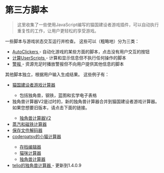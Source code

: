 # 第三方脚本
>这里收集了一些使用JavaScript编写的猫国建设者游戏插件，可以自动执行重复性的工作，让用户更轻松的享受游戏。

一些脚本与游戏状态交互运行并检查。
这些可以（粗略地）分为三类：

<ul>
	<li>
		<a href="#AutoClickers">
					AutoClickers
		</a>- 自动化游戏的某些方面的脚本，点击没有用户交互的按钮
	</li>
	<li>
		<a href="#Calculation+UserScripts">
					计算UserScripts
		</a>- 计算和显示信息但不执行任何操作的脚本
	</li>
	<li>
		<a href="#Alerts">
					警报
		</a>- 资源充足时播放警报但不向用户提供其他信息的脚本
	</li>
</ul>
<p>
			其他脚本独立，根据用户输入生成结果。
			这些例子有：
</p>
<ul>
	<li>
		<a href="https://docs.google.com/spreadsheets/d/1mBRNSWfDy9YQK-B8O-mdZ2N4wnagkx032qO0l09yCUI/"
		class="external">
					猫国建设者游戏计算器
		</a>
	</li>
	<ul>
		<li>
					包括独角兽，钢铁，蓝图和玄学电子表格
		</li>
	</ul>
	<li>
				独角兽计算器V2是过时的，新的独角兽计算器合并​​到猫国建设者游戏计算器。
				如果您想要旧版本，请点击下面的链接。
	</li>
	<ul>
		<li>
			<a href="https://docs.google.com/spreadsheets/d/1i8KC2Wfvr6dn_xjL3bPLB7jyNo96bQPb5hcYVkNZ0zY/edit#gid=0"
			class="external">
						独角兽计算器V2
			</a>
		</li>
	</ul>
	<li>
		<a href="https://docs.google.com/spreadsheets/d/1lV_MISmRoEcZf0ZUuSA8-sW6H0F15C-PeOm4ayIaHQk/"
		class="external">
					蒸汽和磁铁计算器
		</a>
	</li>
	<li>
		<a href="http://kismet.hostei.com/js.php" class="external">
					保存文件解码器
		</a>
	</li>
	<li>
		<a href="https://coderpatsy.bitbucket.io/" class="external">
					coderpatsy的小猫计算器
		</a>
	</li>
	<ul>
		<li>
			<a href="https://coderpatsy.bitbucket.io/kittens/editor.html" class="external">
						存档编辑器
			</a>
		</li>
		<li>
			<a href="https://coderpatsy.bitbucket.io/kittens/catnip.html" class="external">
						猫咪计算器
			</a>
		</li>
		<li>
			<a href="https://coderpatsy.bitbucket.io/kittens/unicorns.html" class="external">
						独角兽计算器
			</a>
		</li>
	</ul>
	<li>
		<a href="https://docs.google.com/spreadsheets/d/1Y0o_tJaEgtvSSrRPexOM5qo_pv-wz8tI_K5vyshZ_g0/edit#"
		class="external">
					telio的独角兽计算器
		</a>- 更新到1.4.0.9
	</li>
</ul>
